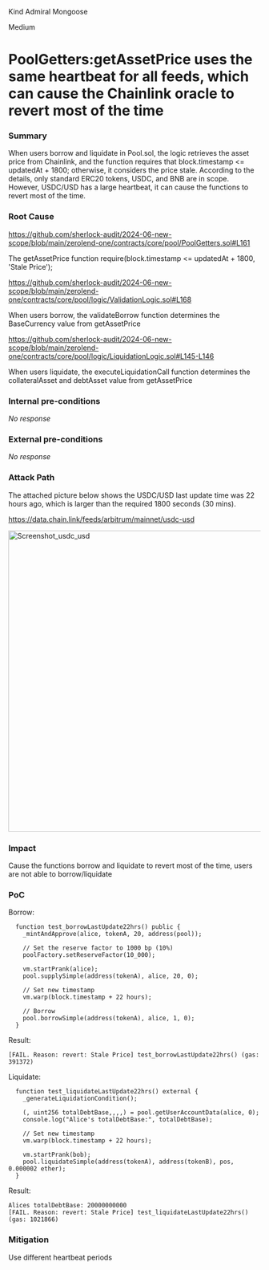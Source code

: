 Kind Admiral Mongoose

Medium

# PoolGetters:getAssetPrice uses the same heartbeat for all feeds, which can cause the Chainlink oracle to revert most of the time

### Summary

When users borrow and liquidate in Pool.sol, the logic retrieves the asset price from Chainlink, and the function requires that block.timestamp <= updatedAt + 1800; otherwise, it considers the price stale. According to the details, only standard ERC20 tokens, USDC, and BNB are in scope. However, USDC/USD has a large heartbeat, it can cause the functions to revert most of the time.

### Root Cause

https://github.com/sherlock-audit/2024-06-new-scope/blob/main/zerolend-one/contracts/core/pool/PoolGetters.sol#L161

The getAssetPrice function  require(block.timestamp <= updatedAt + 1800, 'Stale Price');

https://github.com/sherlock-audit/2024-06-new-scope/blob/main/zerolend-one/contracts/core/pool/logic/ValidationLogic.sol#L168

When users borrow, the validateBorrow function determines the BaseCurrency value from getAssetPrice

https://github.com/sherlock-audit/2024-06-new-scope/blob/main/zerolend-one/contracts/core/pool/logic/LiquidationLogic.sol#L145-L146

When users liquidate, the executeLiquidationCall function determines the collateralAsset and debtAsset value from getAssetPrice



### Internal pre-conditions

_No response_

### External pre-conditions

_No response_

### Attack Path

The attached picture below shows the USDC/USD last update time was 22 hours ago, which is larger than the required 1800 seconds (30 mins).

https://data.chain.link/feeds/arbitrum/mainnet/usdc-usd

<img width="600" alt="Screenshot_usdc_usd" src="https://github.com/user-attachments/assets/c05e1b6a-af27-4102-8915-9b7f8b253e34">


### Impact

Cause the functions borrow and liquidate to revert most of the time, users are not able to borrow/liquidate

### PoC

Borrow: 

```solidity
  function test_borrowLastUpdate22hrs() public {
    _mintAndApprove(alice, tokenA, 20, address(pool));

    // Set the reserve factor to 1000 bp (10%)
    poolFactory.setReserveFactor(10_000);

    vm.startPrank(alice);
    pool.supplySimple(address(tokenA), alice, 20, 0);

    // Set new timestamp
    vm.warp(block.timestamp + 22 hours);

    // Borrow
    pool.borrowSimple(address(tokenA), alice, 1, 0);
  }
```

Result:
```solidity
[FAIL. Reason: revert: Stale Price] test_borrowLastUpdate22hrs() (gas: 391372)
```

 Liquidate:
```Solidity
  function test_liquidateLastUpdate22hrs() external {
    _generateLiquidationCondition();

    (, uint256 totalDebtBase,,,,) = pool.getUserAccountData(alice, 0);
    console.log("Alice's totalDebtBase:", totalDebtBase);

    // Set new timestamp
    vm.warp(block.timestamp + 22 hours);

    vm.startPrank(bob);
    pool.liquidateSimple(address(tokenA), address(tokenB), pos, 0.000002 ether);
  }
```

Result:
```solidity
Alices totalDebtBase: 20000000000
[FAIL. Reason: revert: Stale Price] test_liquidateLastUpdate22hrs() (gas: 1021866)
```


### Mitigation

Use different heartbeat periods